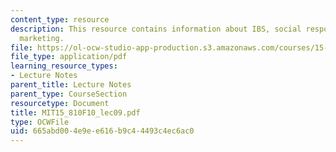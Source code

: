 ```yaml
---
content_type: resource
description: This resource contains information about IBS, social responsibility and
  marketing.
file: https://ol-ocw-studio-app-production.s3.amazonaws.com/courses/15-810-marketing-management-fall-2010/665abd004e9ee616b9c44493c4ec6ac0_MIT15_810F10_lec09.pdf
file_type: application/pdf
learning_resource_types:
- Lecture Notes
parent_title: Lecture Notes
parent_type: CourseSection
resourcetype: Document
title: MIT15_810F10_lec09.pdf
type: OCWFile
uid: 665abd00-4e9e-e616-b9c4-4493c4ec6ac0
---
```

